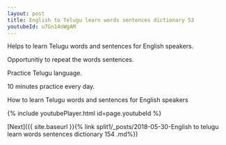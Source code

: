 ```yaml
---
layout: post
title: English to Telugu learn words sentences dictionary 53 
youtubeId: u7Gn14oWgAM
---
```

 
 
Helps to learn Telugu words and sentences for English speakers.

Opportunitiy to repeat the words sentences. 

Practice Telugu language. 
 
10 minutes practice every day. 
 
How to learn Telugu words and sentences for English speakers 
 
{% include youtubePlayer.html id=page.youtubeId %}
 
 
[Next]({{ site.baseurl }}{% link  split1/_posts/2018-05-30-English to telugu learn words sentences dictionary 154 .md%})
 
